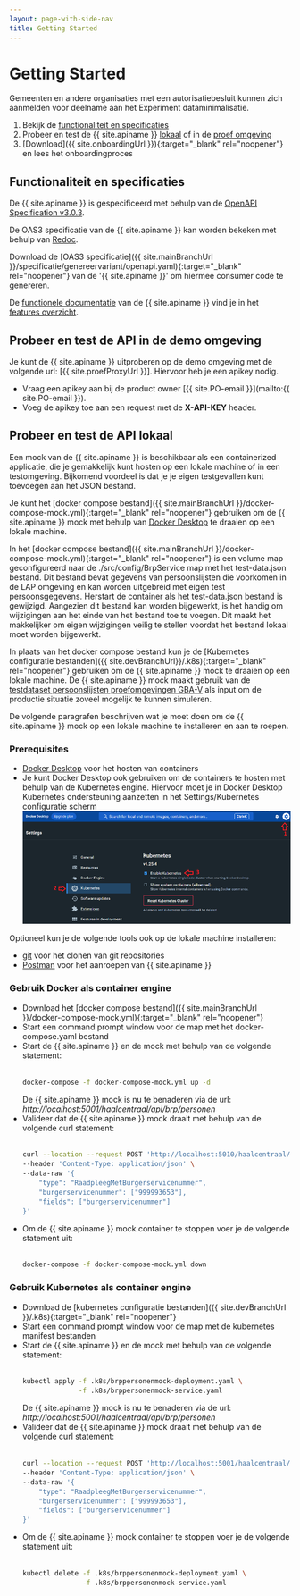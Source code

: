 ```yaml
---
layout: page-with-side-nav
title: Getting Started
---
```

# Getting Started

Gemeenten en andere organisaties met een autorisatiebesluit kunnen zich aanmelden voor deelname aan het Experiment dataminimalisatie.

1. Bekijk de [functionaliteit en specificaties](#functionaliteit-en-specificaties)
2. Probeer en test de {{ site.apiname }} [lokaal](#probeer-en-test-de-api-lokaal) of in de [proef omgeving](#probeer-en-test-de-api-in-de-proef-omgeving)
3. [Download]({{ site.onboardingUrl }}){:target="_blank" rel="noopener"} en lees het onboardingproces

## Functionaliteit en specificaties

De {{ site.apiname }} is gespecificeerd met behulp van de [OpenAPI Specification v3.0.3](https://spec.openapis.org/oas/v3.0.3).

De OAS3 specificatie van de {{ site.apiname }} kan worden bekeken met behulp van [Redoc](./redoc).

Download de [OAS3 specificatie]({{ site.mainBranchUrl }}/specificatie/genereervariant/openapi.yaml){:target="_blank" rel="noopener"} van de '{{ site.apiname }}' om hiermee consumer code te genereren.

De [functionele documentatie](./features-overzicht) van de {{ site.apiname }} vind je in het [features overzicht](./features-overzicht).

## Probeer en test de API in de demo omgeving

Je kunt de {{ site.apiname }} uitproberen op de demo omgeving met de volgende url: [{{ site.proefProxyUrl }}]. Hiervoor heb je een apikey nodig.

- Vraag een apikey aan bij de product owner [{{ site.PO-email }}](mailto:{{ site.PO-email }}). 
- Voeg de apikey toe aan een request met de __X-API-KEY__ header.

## Probeer en test de API lokaal

Een mock van de {{ site.apiname }} is beschikbaar als een containerized applicatie, die je gemakkelijk kunt hosten op een lokale machine of in een testomgeving. Bijkomend voordeel is dat je je eigen testgevallen kunt toevoegen aan het JSON bestand.

Je kunt het [docker compose bestand]({{ site.mainBranchUrl }}/docker-compose-mock.yml){:target="_blank" rel="noopener"} gebruiken om de {{ site.apiname }} mock met behulp van [Docker Desktop](https://www.docker.com/products/docker-desktop) te draaien op een lokale machine.

In het [docker compose bestand]({{ site.mainBranchUrl }}/docker-compose-mock.yml){:target="_blank" rel="noopener"} is een volume map geconfigureerd naar de ./src/config/BrpService map met het test-data.json bestand. Dit bestand bevat gegevens van persoonslijsten die voorkomen in de LAP omgeving en kan worden uitgebreid met eigen test persoonsgegevens. Herstart de container als het test-data.json bestand is gewijzigd. Aangezien dit bestand kan worden bijgewerkt, is het handig om wijzigingen aan het einde van het bestand toe te voegen. Dit maakt het makkelijker om eigen wijzigingen veilig te stellen voordat het bestand lokaal moet worden bijgewerkt.  

In plaats van het docker compose bestand kun je de [Kubernetes configuratie bestanden]({{ site.devBranchUrl}}/.k8s){:target="_blank" rel="noopener"} gebruiken om de {{ site.apiname }} mock te draaien op een lokale machine. De {{ site.apiname }} mock maakt gebruik van de [testdataset persoonslijsten proefomgevingen GBA-V](https://www.rvig.nl/media/288) als input om de productie situatie zoveel mogelijk te kunnen simuleren.

De volgende paragrafen beschrijven wat je moet doen om de {{ site.apiname }} mock op een lokale machine te installeren en aan te roepen.

### Prerequisites

- [Docker Desktop](https://www.docker.com/products/docker-desktop) voor het hosten van containers
- Je kunt Docker Desktop ook gebruiken om de containers te hosten met behulp van de Kubernetes engine. Hiervoor moet je in Docker Desktop Kubernetes ondersteuning aanzetten in het Settings/Kubernetes configuratie scherm ![Enable Kubernetes](../img/docker-desktop-enable-k8s.png)

Optioneel kun je de volgende tools ook op de lokale machine installeren:

- [git](https://git-scm.com/downloads) voor het clonen van git repositories
- [Postman](https://www.postman.com/downloads/) voor het aanroepen van {{ site.apiname }}


### Gebruik Docker als container engine

- Download het [docker compose bestand]({{ site.mainBranchUrl }}/docker-compose-mock.yml){:target="_blank" rel="noopener"}
- Start een command prompt window voor de map met het docker-compose.yaml bestand
- Start de {{ site.apiname }} en de mock met behulp van de volgende statement:
  ```sh

  docker-compose -f docker-compose-mock.yml up -d

  ```
  De {{ site.apiname }} mock is nu te benaderen via de url: *http://localhost:5001/haalcentraal/api/brp/personen*
- Valideer dat de {{ site.apiname }} mock draait met behulp van de volgende curl statement:
  ```sh

  curl --location --request POST 'http://localhost:5010/haalcentraal/api/brp/personen' \
  --header 'Content-Type: application/json' \
  --data-raw '{
      "type": "RaadpleegMetBurgerservicenummer",
      "burgerservicenummer": ["999993653"],
      "fields": ["burgerservicenummer"]
  }'

  ```
- Om de {{ site.apiname }} mock container te stoppen voer je de volgende statement uit:
  ```sh

  docker-compose -f docker-compose-mock.yml down

  ```

### Gebruik Kubernetes als container engine

- Download de [kubernetes configuratie bestanden]({{ site.devBranchUrl }}/.k8s){:target="_blank" rel="noopener"}
- Start een command prompt window voor de map met de kubernetes manifest bestanden
- Start de {{ site.apiname }} en de mock met behulp van de volgende statement:
  ```sh

  kubectl apply -f .k8s/brppersonenmock-deployment.yaml \
                -f .k8s/brppersonenmock-service.yaml 

  ```
  De {{ site.apiname }} mock is nu te benaderen via de url: *http://localhost:5001/haalcentraal/api/brp/personen*
- Valideer dat de {{ site.apiname }} mock draait met behulp van de volgende curl statement:
  ```sh

  curl --location --request POST 'http://localhost:5001/haalcentraal/api/brp/personen' \
  --header 'Content-Type: application/json' \
  --data-raw '{
      "type": "RaadpleegMetBurgerservicenummer",
      "burgerservicenummer": ["999993653"],
      "fields": ["burgerservicenummer"]
  }'

  ```
- Om de {{ site.apiname }} mock container te stoppen voer je de volgende statement uit:
  ```sh

  kubectl delete -f .k8s/brppersonenmock-deployment.yaml \
                 -f .k8s/brppersonenmock-service.yaml 

  ```
